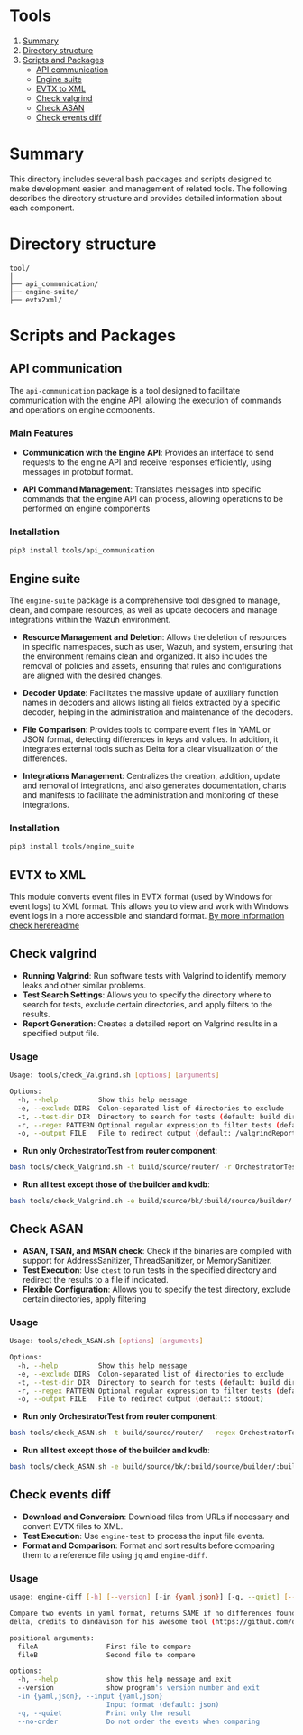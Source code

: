 # Tools

1. [Summary](#summary)
2. [Directory structure](#directory-structure)
3. [Scripts and Packages](#scripts-and-packages)
    - [API communication](#api-communication)
    - [Engine suite](#engine-suite)
    - [EVTX to XML](#evtx-to-xml)
    - [Check valgrind](#check-valgrind)
    - [Check ASAN](#check-asan)
    - [Check events diff](#check-events-diff)

# Summary

This directory includes several bash packages and scripts designed to make development easier.
and management of related tools. The following describes the directory structure and provides
detailed information about each component.

# Directory structure

```plaintext
tool/
│
├── api_communication/
├── engine-suite/
├── evtx2xml/
```

# Scripts and Packages

## API communication

The `api-communication` package is a tool designed to facilitate communication with the engine API, allowing the execution of commands and operations on engine components.

### Main Features

- **Communication with the Engine API**:
    Provides an interface to send requests to the engine API and receive responses efficiently, using messages in protobuf format.

- **API Command Management**:
    Translates messages into specific commands that the engine API can process, allowing operations to be performed on engine components

### Installation
```bash
pip3 install tools/api_communication
```

## Engine suite

The `engine-suite` package is a comprehensive tool designed to manage, clean, and compare resources, as well as update decoders and manage integrations within the Wazuh environment.

- **Resource Management and Deletion**: Allows the deletion of resources in specific namespaces, such as user, Wazuh, and system, ensuring that the environment remains clean and organized. It also includes the removal of policies and assets, ensuring that rules and configurations are aligned with the desired changes.

- **Decoder Update**: Facilitates the massive update of auxiliary function names in decoders and allows listing all fields extracted by a specific decoder, helping in the administration and maintenance of the decoders.

- **File Comparison**: Provides tools to compare event files in YAML or JSON format, detecting differences in keys and values. In addition, it integrates external tools such as Delta for a clear visualization of the differences.

- **Integrations Management**: Centralizes the creation, addition, update and removal of integrations, and also generates documentation, charts and manifests to facilitate the administration and monitoring of these integrations.

### Installation
```bash
pip3 install tools/engine_suite
```

## EVTX to XML

This module converts event files in EVTX format (used by Windows for event logs) to XML format. This allows you to view and work with Windows event logs in a more accessible and standard format. [By more information check herereadme](./evtx2xml/README.md)

## Check valgrind

- **Running Valgrind**: Run software tests with Valgrind to identify memory leaks and other similar problems.
- **Test Search Settings**: Allows you to specify the directory where to search for tests, exclude certain directories, and apply filters to the results.
- **Report Generation**: Creates a detailed report on Valgrind results in a specified output file.

### Usage
```bash
Usage: tools/check_Valgrind.sh [options] [arguments]

Options:
  -h, --help          Show this help message
  -e, --exclude DIRS  Colon-separated list of directories to exclude
  -t, --test-dir DIR  Directory to search for tests (default: build directory)
  -r, --regex PATTERN Optional regular expression to filter tests (default: no filtering)
  -o, --output FILE   File to redirect output (default: /valgrindReport.log)
```

- **Run only OrchestratorTest from router component**:
```bash
bash tools/check_Valgrind.sh -t build/source/router/ -r OrchestratorTesterTest*
```

- **Run all test except those of the builder and kvdb**:
```bash
bash tools/check_Valgrind.sh -e build/source/bk/:build/source/builder/:build/source/kvdb/
```

## Check ASAN

- **ASAN, TSAN, and MSAN check**: Check if the binaries are compiled with support for AddressSanitizer, ThreadSanitizer, or MemorySanitizer.
- **Test Execution**: Use `ctest` to run tests in the specified directory and redirect the results to a file if indicated.
- **Flexible Configuration**: Allows you to specify the test directory, exclude certain directories, apply filtering

### Usage
```bash
Usage: tools/check_ASAN.sh [options] [arguments]

Options:
  -h, --help          Show this help message
  -e, --exclude DIRS  Colon-separated list of directories to exclude
  -t, --test-dir DIR  Directory to search for tests (default: build directory)
  -r, --regex PATTERN Optional regular expression to filter tests (default: no filtering)
  -o, --output FILE   File to redirect output (default: stdout)
```
- **Run only OrchestratorTest from router component**:
```bash
bash tools/check_ASAN.sh -t build/source/router/ --regex OrchestratorTest*
```
- **Run all test except those of the builder and kvdb**:
```bash
bash tools/check_ASAN.sh -e build/source/bk/:build/source/builder/:build/source/kvdb/
```


## Check events diff

- **Download and Conversion**: Download files from URLs if necessary and convert EVTX files to XML.
- **Test Execution**: Use `engine-test` to process the input file events.
- **Format and Comparison**: Format and sort results before comparing them to a reference file using `jq` and `engine-diff`.

### Usage

```bash
usage: engine-diff [-h] [--version] [-in {yaml,json}] [-q, --quiet] [--no-order] fileA fileB

Compare two events in yaml format, returns SAME if no differences found, DIFFERENT otherwise. The script loads the events, orders them and makes a diff using
delta, credits to dandavison for his awesome tool (https://github.com/dandavison/delta)

positional arguments:
  fileA                 First file to compare
  fileB                 Second file to compare

options:
  -h, --help            show this help message and exit
  --version             show program's version number and exit
  -in {yaml,json}, --input {yaml,json}
                        Input format (default: json)
  -q, --quiet           Print only the result
  --no-order            Do not order the events when comparing
```
